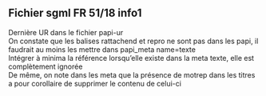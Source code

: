 ﻿## Fichier sgml FR 51/18 info1  
Dernière UR dans le fichier papi-ur  
On constate que les balises rattachend et repro ne sont pas dans les papi, il faudrait au moins les mettre dans papi_meta name=texte  
Intégrer à minima  la référence lorsqu’elle existe dans la meta texte, elle est complètement ignorée  
De même, on note dans les meta  que la présence de  motrep dans les titres a pour corollaire de supprimer le contenu de celui-ci  